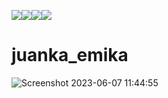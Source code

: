 ![](https://img.shields.io/github/license/juanjqo/juanka_emika)![](https://img.shields.io/github/contributors/juanjqo/juanka_emika)![](https://img.shields.io/github/last-commit/juanjqo/juanka_emika/main)![](https://img.shields.io/github/commit-activity/t/juanjqo/juanka_emika/main)
# juanka_emika

![Screenshot 2023-06-07 11:44:55](https://github.com/juanjqo/juanka_emika/assets/23158313/3df32159-783f-43ca-945f-0d28c38fb6aa)

